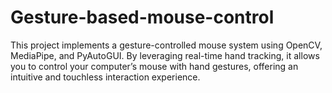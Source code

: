 # Gesture-based-mouse-control
This project implements a gesture-controlled mouse system using OpenCV, MediaPipe, and PyAutoGUI. By leveraging real-time hand tracking, it allows you to control your computer’s mouse with hand gestures, offering an intuitive and touchless interaction experience.
